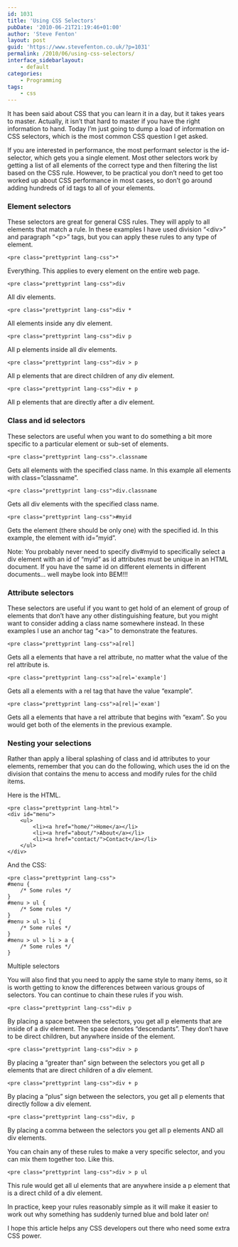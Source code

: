 ```yaml
---
id: 1031
title: 'Using CSS Selectors'
pubDate: '2010-06-21T21:19:46+01:00'
author: 'Steve Fenton'
layout: post
guid: 'https://www.stevefenton.co.uk/?p=1031'
permalink: /2010/06/using-css-selectors/
interface_sidebarlayout:
    - default
categories:
    - Programming
tags:
    - css
---
```


It has been said about CSS that you can learn it in a day, but it takes years to master. Actually, it isn’t that hard to master if you have the right information to hand. Today I’m just going to dump a load of information on CSS selectors, which is the most common CSS question I get asked.

If you are interested in performance, the most performant selector is the id-selector, which gets you a single element. Most other selectors work by getting a list of all elements of the correct type and then filtering the list based on the CSS rule. However, to be practical you don’t need to get too worked up about CSS performance in most cases, so don’t go around adding hundreds of id tags to all of your elements.

### Element selectors

These selectors are great for general CSS rules. They will apply to all elements that match a rule. In these examples I have used division “&lt;div&gt;” and paragraph “&lt;p&gt;” tags, but you can apply these rules to any type of element.

```
<pre class="prettyprint lang-css">*
```

Everything. This applies to every element on the entire web page.

```
<pre class="prettyprint lang-css">div
```

All div elements.

```
<pre class="prettyprint lang-css">div *
```

All elements inside any div element.

```
<pre class="prettyprint lang-css">div p
```

All p elements inside all div elements.

```
<pre class="prettyprint lang-css">div > p
```

All p elements that are direct children of any div element.

```
<pre class="prettyprint lang-css">div + p
```

All p elements that are directly after a div element.

### Class and id selectors

These selectors are useful when you want to do something a bit more specific to a particular element or sub-set of elements.

```
<pre class="prettyprint lang-css">.classname
```

Gets all elements with the specified class name. In this example all elements with class=”classname”.

```
<pre class="prettyprint lang-css">div.classname
```

Gets all div elements with the specified class name.

```
<pre class="prettyprint lang-css">#myid
```

Gets the element (there should be only one) with the specified id. In this example, the element with id=”myid”.

Note: You probably never need to specify div#myid to specifically select a div element with an id of “myid” as id attributes must be unique in an HTML document. If you have the same id on different elements in different documents… well maybe look into BEM!!!

### Attribute selectors

These selectors are useful if you want to get hold of an element of group of elements that don’t have any other distinguishing feature, but you might want to consider adding a class name somewhere instead. In these examples I use an anchor tag “&lt;a&gt;” to demonstrate the features.

```
<pre class="prettyprint lang-css">a[rel]
```

Gets all a elements that have a rel attribute, no matter what the value of the rel attribute is.

```
<pre class="prettyprint lang-css">a[rel='example']
```

Gets all a elements with a rel tag that have the value “example”.

```
<pre class="prettyprint lang-css">a[rel|='exam']
```

Gets all a elements that have a rel attribute that begins with “exam”. So you would get both of the elements in the previous example.

### Nesting your selections

Rather than apply a liberal splashing of class and id attributes to your elements, remember that you can do the following, which uses the id on the division that contains the menu to access and modify rules for the child items.

Here is the HTML.

```
<pre class="prettyprint lang-html">
<div id="menu">
    <ul>
        <li><a href="home/">Home</a></li>
        <li><a href="about/">About</a></li>
        <li><a href="contact/">Contact</a></li>
    </ul>
</div>
```

And the CSS:

```
<pre class="prettyprint lang-css">
#menu {
    /* Some rules */
}
#menu > ul {
    /* Some rules */
}
#menu > ul > li {
    /* Some rules */
}
#menu > ul > li > a {
    /* Some rules */
}
```

Multiple selectors

You will also find that you need to apply the same style to many items, so it is worth getting to know the differences between various groups of selectors. You can continue to chain these rules if you wish.

```
<pre class="prettyprint lang-css">div p
```

By placing a space between the selectors, you get all p elements that are inside of a div element. The space denotes “descendants”. They don’t have to be direct children, but anywhere inside of the element.

```
<pre class="prettyprint lang-css">div > p
```

By placing a “greater than” sign between the selectors you get all p elements that are direct children of a div element.

```
<pre class="prettyprint lang-css">div + p
```

By placing a “plus” sign between the selectors, you get all p elements that directly follow a div element.

```
<pre class="prettyprint lang-css">div, p
```

By placing a comma between the selectors you get all p elements AND all div elements.

You can chain any of these rules to make a very specific selector, and you can mix them together too. Like this.

```
<pre class="prettyprint lang-css">div > p ul
```

This rule would get all ul elements that are anywhere inside a p element that is a direct child of a div element.

In practice, keep your rules reasonably simple as it will make it easier to work out why something has suddenly turned blue and bold later on!

I hope this article helps any CSS developers out there who need some extra CSS power.